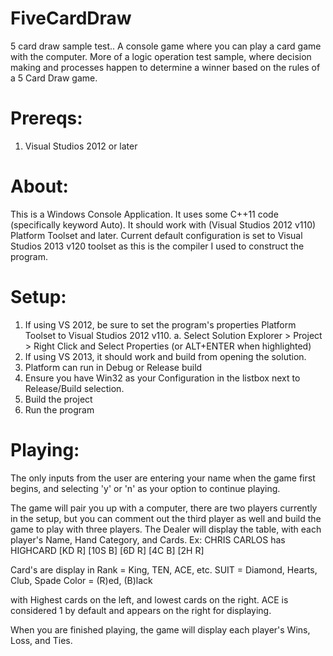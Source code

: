 FiveCardDraw
============

5 card draw sample test.. A console game where you can play a card game with the computer. More of a logic operation test sample, where decision making and processes happen to determine a winner based on the rules of a 5 Card Draw game. 

Prereqs:
========
1. Visual Studios 2012 or later

About:
======

This is a Windows Console Application. It uses some C++11 code (specifically keyword Auto). It should work with (Visual Studios 2012 v110) Platform Toolset and later. Current default configuration is set to Visual Studios 2013 v120 toolset as this is the compiler I used to construct the program. 

Setup:
======
1. If using VS 2012, be sure to set the program's properties Platform Toolset to Visual Studios 2012 v110. 
a. Select Solution Explorer > Project > Right Click and Select Properties (or ALT+ENTER when highlighted)
2. If using VS 2013, it should work and build from opening the solution. 
3. Platform can run in Debug or Release build
4. Ensure you have Win32 as your Configuration in the listbox next to Release/Build selection. 
5. Build the project
6. Run the program

Playing:
========
The only inputs from the user are entering your name when the game first begins, and selecting 'y' or 'n' as your option to continue playing. 

The game will pair you up with a computer, there are two players currently in the setup, but you can comment out the third player as well and build the game to play with three players. The Dealer will display the table, with each player's Name, Hand Category, and Cards.
Ex:
CHRIS CARLOS has HIGHCARD
[KD R] [10S B] [6D R] [4C B] [2H R]

Card's are display in
Rank = King, TEN, ACE, etc. 
SUIT = Diamond, Hearts, Club, Spade
Color = (R)ed, (B)lack

with Highest cards on the left, and lowest cards on the right. ACE is considered 1 by default and appears on the right for displaying. 

When you are finished playing, the game will display each player's Wins, Loss, and Ties. 
